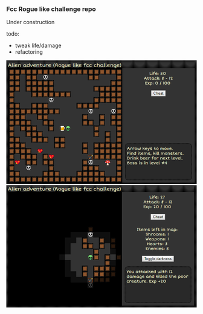 
### Fcc Rogue like challenge repo

Under construction

todo:

* tweak life/damage
* refactoring

![pic1](alien2.png)
![pic2](alien1.png)

